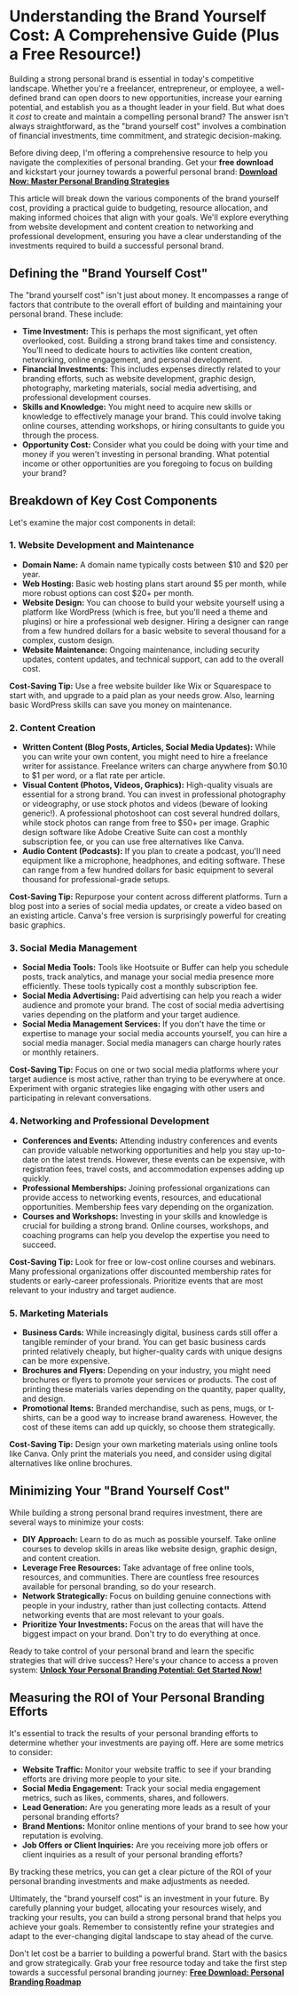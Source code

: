 # Understanding the Brand Yourself Cost: A Comprehensive Guide (Plus a Free Resource!)

Building a strong personal brand is essential in today's competitive landscape. Whether you're a freelancer, entrepreneur, or employee, a well-defined brand can open doors to new opportunities, increase your earning potential, and establish you as a thought leader in your field. But what does it *cost* to create and maintain a compelling personal brand? The answer isn't always straightforward, as the "brand yourself cost" involves a combination of financial investments, time commitment, and strategic decision-making.

Before diving deep, I'm offering a comprehensive resource to help you navigate the complexities of personal branding. Get your **free download** and kickstart your journey towards a powerful personal brand: [**Download Now: Master Personal Branding Strategies**](https://udemywork.com/brand-yourself-cost)

This article will break down the various components of the brand yourself cost, providing a practical guide to budgeting, resource allocation, and making informed choices that align with your goals. We'll explore everything from website development and content creation to networking and professional development, ensuring you have a clear understanding of the investments required to build a successful personal brand.

## Defining the "Brand Yourself Cost"

The "brand yourself cost" isn't just about money. It encompasses a range of factors that contribute to the overall effort of building and maintaining your personal brand. These include:

*   **Time Investment:** This is perhaps the most significant, yet often overlooked, cost. Building a strong brand takes time and consistency. You'll need to dedicate hours to activities like content creation, networking, online engagement, and personal development.
*   **Financial Investments:** This includes expenses directly related to your branding efforts, such as website development, graphic design, photography, marketing materials, social media advertising, and professional development courses.
*   **Skills and Knowledge:** You might need to acquire new skills or knowledge to effectively manage your brand. This could involve taking online courses, attending workshops, or hiring consultants to guide you through the process.
*   **Opportunity Cost:** Consider what you could be doing with your time and money if you weren't investing in personal branding. What potential income or other opportunities are you foregoing to focus on building your brand?

## Breakdown of Key Cost Components

Let's examine the major cost components in detail:

### 1. Website Development and Maintenance

*   **Domain Name:** A domain name typically costs between \$10 and \$20 per year.
*   **Web Hosting:** Basic web hosting plans start around \$5 per month, while more robust options can cost \$20+ per month.
*   **Website Design:** You can choose to build your website yourself using a platform like WordPress (which is free, but you'll need a theme and plugins) or hire a professional web designer. Hiring a designer can range from a few hundred dollars for a basic website to several thousand for a complex, custom design.
*   **Website Maintenance:** Ongoing maintenance, including security updates, content updates, and technical support, can add to the overall cost.

**Cost-Saving Tip:** Use a free website builder like Wix or Squarespace to start with, and upgrade to a paid plan as your needs grow.  Also, learning basic WordPress skills can save you money on maintenance.

### 2. Content Creation

*   **Written Content (Blog Posts, Articles, Social Media Updates):** While you can write your own content, you might need to hire a freelance writer for assistance.  Freelance writers can charge anywhere from \$0.10 to \$1 per word, or a flat rate per article.
*   **Visual Content (Photos, Videos, Graphics):** High-quality visuals are essential for a strong brand. You can invest in professional photography or videography, or use stock photos and videos (beware of looking generic!). A professional photoshoot can cost several hundred dollars, while stock photos can range from free to \$50+ per image. Graphic design software like Adobe Creative Suite can cost a monthly subscription fee, or you can use free alternatives like Canva.
*   **Audio Content (Podcasts):** If you plan to create a podcast, you'll need equipment like a microphone, headphones, and editing software.  These can range from a few hundred dollars for basic equipment to several thousand for professional-grade setups.

**Cost-Saving Tip:**  Repurpose your content across different platforms. Turn a blog post into a series of social media updates, or create a video based on an existing article.  Canva's free version is surprisingly powerful for creating basic graphics.

### 3. Social Media Management

*   **Social Media Tools:** Tools like Hootsuite or Buffer can help you schedule posts, track analytics, and manage your social media presence more efficiently. These tools typically cost a monthly subscription fee.
*   **Social Media Advertising:** Paid advertising can help you reach a wider audience and promote your brand.  The cost of social media advertising varies depending on the platform and your target audience.
*   **Social Media Management Services:** If you don't have the time or expertise to manage your social media accounts yourself, you can hire a social media manager.  Social media managers can charge hourly rates or monthly retainers.

**Cost-Saving Tip:** Focus on one or two social media platforms where your target audience is most active, rather than trying to be everywhere at once.  Experiment with organic strategies like engaging with other users and participating in relevant conversations.

### 4. Networking and Professional Development

*   **Conferences and Events:** Attending industry conferences and events can provide valuable networking opportunities and help you stay up-to-date on the latest trends. However, these events can be expensive, with registration fees, travel costs, and accommodation expenses adding up quickly.
*   **Professional Memberships:** Joining professional organizations can provide access to networking events, resources, and educational opportunities. Membership fees vary depending on the organization.
*   **Courses and Workshops:** Investing in your skills and knowledge is crucial for building a strong brand.  Online courses, workshops, and coaching programs can help you develop the expertise you need to succeed.

**Cost-Saving Tip:** Look for free or low-cost online courses and webinars. Many professional organizations offer discounted membership rates for students or early-career professionals. Prioritize events that are most relevant to your industry and target audience.

### 5. Marketing Materials

*   **Business Cards:**  While increasingly digital, business cards still offer a tangible reminder of your brand.  You can get basic business cards printed relatively cheaply, but higher-quality cards with unique designs can be more expensive.
*   **Brochures and Flyers:** Depending on your industry, you might need brochures or flyers to promote your services or products. The cost of printing these materials varies depending on the quantity, paper quality, and design.
*   **Promotional Items:** Branded merchandise, such as pens, mugs, or t-shirts, can be a good way to increase brand awareness. However, the cost of these items can add up quickly, so choose them strategically.

**Cost-Saving Tip:** Design your own marketing materials using online tools like Canva. Only print the materials you need, and consider using digital alternatives like online brochures.

## Minimizing Your "Brand Yourself Cost"

While building a strong personal brand requires investment, there are several ways to minimize your costs:

*   **DIY Approach:**  Learn to do as much as possible yourself.  Take online courses to develop skills in areas like website design, graphic design, and content creation.
*   **Leverage Free Resources:** Take advantage of free online tools, resources, and communities. There are countless free resources available for personal branding, so do your research.
*   **Network Strategically:**  Focus on building genuine connections with people in your industry, rather than just collecting contacts. Attend networking events that are most relevant to your goals.
*   **Prioritize Your Investments:**  Focus on the areas that will have the biggest impact on your brand.  Don't try to do everything at once.

Ready to take control of your personal brand and learn the specific strategies that will drive success? Here's your chance to access a proven system: [**Unlock Your Personal Branding Potential: Get Started Now!**](https://udemywork.com/brand-yourself-cost)

## Measuring the ROI of Your Personal Branding Efforts

It's essential to track the results of your personal branding efforts to determine whether your investments are paying off. Here are some metrics to consider:

*   **Website Traffic:** Monitor your website traffic to see if your branding efforts are driving more people to your site.
*   **Social Media Engagement:** Track your social media engagement metrics, such as likes, comments, shares, and followers.
*   **Lead Generation:**  Are you generating more leads as a result of your personal branding efforts?
*   **Brand Mentions:**  Monitor online mentions of your brand to see how your reputation is evolving.
*   **Job Offers or Client Inquiries:**  Are you receiving more job offers or client inquiries as a result of your personal branding efforts?

By tracking these metrics, you can get a clear picture of the ROI of your personal branding investments and make adjustments as needed.

Ultimately, the "brand yourself cost" is an investment in your future. By carefully planning your budget, allocating your resources wisely, and tracking your results, you can build a strong personal brand that helps you achieve your goals. Remember to consistently refine your strategies and adapt to the ever-changing digital landscape to stay ahead of the curve.

Don't let cost be a barrier to building a powerful brand. Start with the basics and grow strategically. Grab your free resource today and take the first step towards a successful personal branding journey: [**Free Download: Personal Branding Roadmap**](https://udemywork.com/brand-yourself-cost)
